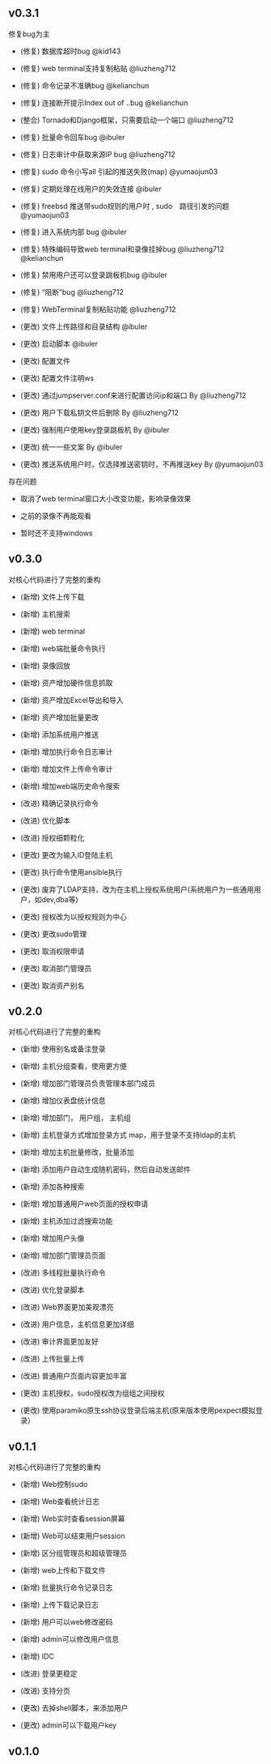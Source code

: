## v0.3.1
修复bug为主

* (修复) 数据库超时bug    @kid143

* (修复) web terminal支持复制粘贴   @liuzheng712

* (修复) 命令记录不准确bug    @kelianchun

* (修复) 连接断开提示Index out of ..bug    @kelianchun

* (整合) Tornado和Django框架，只需要启动一个端口    @liuzheng712

* (修复) 批量命令回车bug     @ibuler

* (修复) 日志审计中获取来源IP bug     @liuzheng712

* (修复) sudo 命令小写all 引起的推送失败(map)    @yumaojun03

* (修复) 定期处理在线用户的失效连接    @ibuler

* (修复) freebsd 推送带sudo规则的用户时 , sudo　路径引发的问题      @yumaojun03
 
* (修复) 进入系统内部 bug    @ibuler

* (修复) 特殊编码导致web terminal和录像挂掉bug    @liuzheng712 @kelianchun

* (修复) 禁用用户还可以登录跳板机bug    @ibuler

* (修复) “阻断”bug    @liuzheng712

* (修复) WebTerminal复制粘贴功能    @liuzheng712

* (更改) 文件上传路径和目录结构    @ibuler

* (更改) 启动脚本      @ibuler

* (更改) 配置文件

* (更改) 配置文件注明ws

* (更改) 通过jumpserver.conf来进行配置访问ip和端口   By @liuzheng712

* (更改) 用户下载私钥文件后删除   By @liuzheng712

* (更改) 强制用户使用key登录跳板机   By   @ibuler

* (更改) 统一一些文案   By   @ibuler

* (更改) 推送系统用户时，仅选择推送密钥时，不再推送key    By @yumaojun03
 
存在问题
* 取消了web terminal窗口大小改变功能，影响录像效果

* 之前的录像不再能观看

* 暂时还不支持windows

## v0.3.0
对核心代码进行了完整的重构

* (新增) 文件上传下载

* (新增) 主机搜索

* (新增) web terminal

* (新增) web端批量命令执行

* (新增) 录像回放

* (新增)  资产增加硬件信息抓取

* (新增) 资产增加Excel导出和导入

* (新增) 资产增加批量更改

* (新增) 添加系统用户推送

* (新增) 增加执行命令日志审计

* (新增) 增加文件上传命令审计

* (新增) 增加web端历史命令搜索

* (改进) 精确记录执行命令

* (改进) 优化脚本

* (改进) 授权细颗粒化

* (更改) 更改为输入ID登陆主机

* (更改) 执行命令使用ansible执行

* (更改) 废弃了LDAP支持，改为在主机上授权系统用户(系统用户为一些通用用户，如dev,dba等)

* (更改) 授权改为以授权规则为中心

* (更改) 更改sudo管理

* (更改) 取消权限申请

* (更改) 取消部门管理员

* (更改) 取消资产别名



## v0.2.0
对核心代码进行了完整的重构

* (新增) 使用别名或备注登录 

* (新增) 主机分组查看，使用更方便 

* (新增) 增加部门管理员负责管理本部门成员

* (新增) 增加仪表盘统计信息

* (新增) 增加部门， 用户组， 主机组 

* (新增) 主机登录方式增加登录方式 map，用于登录不支持ldap的主机 

* (新增) 增加主机批量修改，批量添加 

* (新增) 添加用户自动生成随机密码，然后自动发送邮件
 
* (新增) 添加各种搜索
 
* (新增) 增加普通用户web页面的授权申请

* (新增) 主机添加过滤搜索功能

* (新增) 增加用户头像
 
* (新增) 增加部门管理员页面

* (改进) 多线程批量执行命令
 
* (改进) 优化登录脚本

* (改进) Web界面更加美观漂亮

* (改进) 用户信息，主机信息更加详细
 
* (改进) 审计界面更加友好

* (改进) 上传批量上传 

* (改进) 普通用户页面内容更加丰富

* (更改) 主机授权，sudo授权改为组组之间授权
 
* (更改) 使用paramiko原生ssh协议登录后端主机(原来版本使用pexpect模拟登录）

## v0.1.1
对核心代码进行了完整的重构

* (新增) Web控制sudo

* (新增) Web查看统计日志

* (新增) Web实时查看session屏幕

* (新增) Web可以结束用户session

* (新增) 区分组管理员和超级管理员

* (新增) web上传和下载文件

* (新增) 批量执行命令记录日志

* (新增) 上传下载记录日志

* (新增) 用户可以web修改密码

* (新增) admin可以修改用户信息

* (新增) IDC

* (改进) 登录更稳定

* (改进) 支持分页

* (更改) 去掉shell脚本，来添加用户

* (更改) admin可以下载用户key


## v0.1.0
